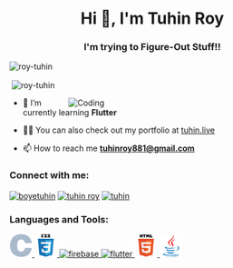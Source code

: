<h1 align="center">Hi 👋, I'm Tuhin Roy</h1>
<h3 align="center">I'm trying to Figure-Out Stuff!!</h3>

<p align="left"> <img src="https://komarev.com/ghpvc/?username=roy-tuhin&label=Profile%20views&color=0e75b6&style=flat" alt="roy-tuhin" /> </p>

<p>&nbsp;<img align="center" src="https://github-readme-stats.vercel.app/api?username=roy-tuhin&show_icons=true&locale=en" alt="roy-tuhin" /></p>

<img align="right" alt="Coding" width="400" src="https://cdn.dribbble.com/users/338126/screenshots/14926319/media/20b64b8c929f2cad121aae5f0d02e08c.gif">

- 🌱 I’m currently learning **Flutter**

- 👨‍💻 You can also check out my portfolio at [tuhin.live](tuhin.live)

- 📫 How to reach me **tuhinroy881@gmail.com**

<h3 align="left">Connect with me:</h3>
<p align="left">
<a href="https://twitter.com/boyetuhin" target="blank"><img align="center" src="https://cdn.jsdelivr.net/npm/simple-icons@3.0.1/icons/twitter.svg" alt="boyetuhin" height="30" width="40" /></a>
<a href="https://linkedin.com/in/tuhin roy" target="blank"><img align="center" src="https://cdn.jsdelivr.net/npm/simple-icons@3.0.1/icons/linkedin.svg" alt="tuhin roy" height="30" width="40" /></a>
<a href="https://stackoverflow.com/users/tuhin" target="blank"><img align="center" src="https://cdn.jsdelivr.net/npm/simple-icons@3.0.1/icons/stackoverflow.svg" alt="tuhin" height="30" width="40" /></a>
</p>

<h3 align="left">Languages and Tools:</h3>
<p align="left"> <a href="https://www.cprogramming.com/" target="_blank"> <img src="https://raw.githubusercontent.com/devicons/devicon/master/icons/c/c-original.svg" alt="c" width="40" height="40"/> </a> <a href="https://www.w3schools.com/css/" target="_blank"> <img src="https://raw.githubusercontent.com/devicons/devicon/master/icons/css3/css3-original-wordmark.svg" alt="css3" width="40" height="40"/> </a> <a href="https://firebase.google.com/" target="_blank"> <img src="https://www.vectorlogo.zone/logos/firebase/firebase-icon.svg" alt="firebase" width="40" height="40"/> </a> <a href="https://flutter.dev" target="_blank"> <img src="https://www.vectorlogo.zone/logos/flutterio/flutterio-icon.svg" alt="flutter" width="40" height="40"/> </a> <a href="https://www.w3.org/html/" target="_blank"> <img src="https://raw.githubusercontent.com/devicons/devicon/master/icons/html5/html5-original-wordmark.svg" alt="html5" width="40" height="40"/> </a> <a href="https://www.java.com" target="_blank"> <img src="https://raw.githubusercontent.com/devicons/devicon/master/icons/java/java-original.svg" alt="java" width="40" height="40"/> </a> </p>

